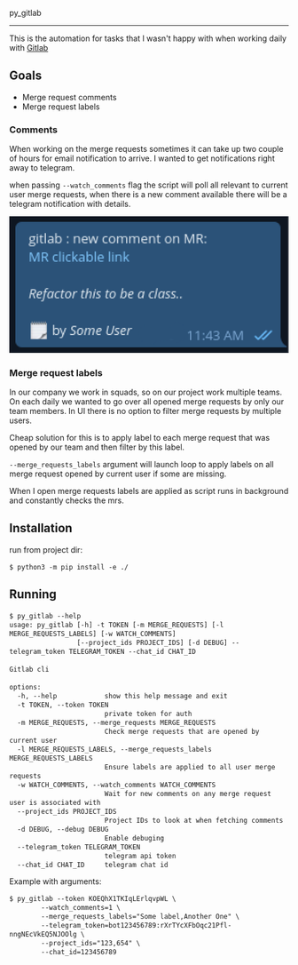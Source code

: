 py_gitlab

---

This is the automation for tasks that I wasn't happy with when working daily with [Gitlab](https//:gitlab.com)

## Goals

- Merge request comments
- Merge request labels

### Comments

When working on the merge requests sometimes it can take up two couple of hours for email notification to arrive.
I wanted to get notifications right away to telegram.

when passing `--watch_comments` flag the script will poll all relevant to current user merge requests, when there is a new comment available there will be a telegram notification with details.

![Message demo](./assets/message-demo.png?raw=true "Message demo")

### Merge request labels

In our company we work in squads, so on our project work multiple teams. On each daily we wanted to go over all opened merge requests by only our team members. In UI there is no option to filter merge requests by multiple users.

Cheap solution for this is to apply label to each merge request that was opened by our team and then filter by this label.

`--merge_requests_labels` argument will launch loop to apply labels on all merge request opened by current user if some are missing.

When I open merge requests labels are applied as script runs in background and constantly checks the mrs.

## Installation

run from project dir:

```
$ python3 -m pip install -e ./
```

## Running

```
$ py_gitlab --help
usage: py_gitlab [-h] -t TOKEN [-m MERGE_REQUESTS] [-l MERGE_REQUESTS_LABELS] [-w WATCH_COMMENTS]
                 [--project_ids PROJECT_IDS] [-d DEBUG] --telegram_token TELEGRAM_TOKEN --chat_id CHAT_ID

Gitlab cli

options:
  -h, --help            show this help message and exit
  -t TOKEN, --token TOKEN
                        private token for auth
  -m MERGE_REQUESTS, --merge_requests MERGE_REQUESTS
                        Check merge requests that are opened by current user
  -l MERGE_REQUESTS_LABELS, --merge_requests_labels MERGE_REQUESTS_LABELS
                        Ensure labels are applied to all user merge requests
  -w WATCH_COMMENTS, --watch_comments WATCH_COMMENTS
                        Wait for new comments on any merge request user is associated with
  --project_ids PROJECT_IDS
                        Project IDs to look at when fetching comments
  -d DEBUG, --debug DEBUG
                        Enable debuging
  --telegram_token TELEGRAM_TOKEN
                        telegram api token
  --chat_id CHAT_ID     telegram chat id

```

Example with arguments:

```
$ py_gitlab --token KOEQhX1TKIqLErlqvpWL \
        --watch_comments=1 \
        --merge_requests_labels="Some label,Another One" \
        --telegram_token=bot123456789:rXrTYcXFbOqc21Pfl-nngNEcVkEQ5NJOOlg \
        --project_ids="123,654" \
        --chat_id=123456789
```
